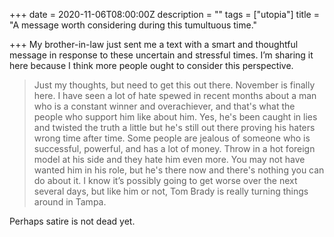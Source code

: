 +++
date = 2020-11-06T08:00:00Z
description = ""
tags = ["utopia"]
title = "A message worth considering during this tumultuous time."

+++
My brother-in-law just sent me a text with a smart and thoughtful message in response to these uncertain and stressful times. I’m sharing it here because I think more people ought to consider this perspective.

> Just my thoughts, but need to get this out there. November is finally here. I have seen a lot of hate spewed in recent months about a man who is a constant winner and overachiever, and that's what the people who support him like about him. Yes, he's been caught in lies and twisted the truth a little but he's still out there proving his haters wrong time after time. Some people are jealous of someone who is successful, powerful, and has a lot of money. Throw in a hot foreign model at his side and they hate him even more. You may not have wanted him in his role, but he's there now and there's nothing you can do about it. I know it’s possibly going to get worse over the next several days, but like him or not, Tom Brady is really turning things around in Tampa.

Perhaps satire is not dead yet.